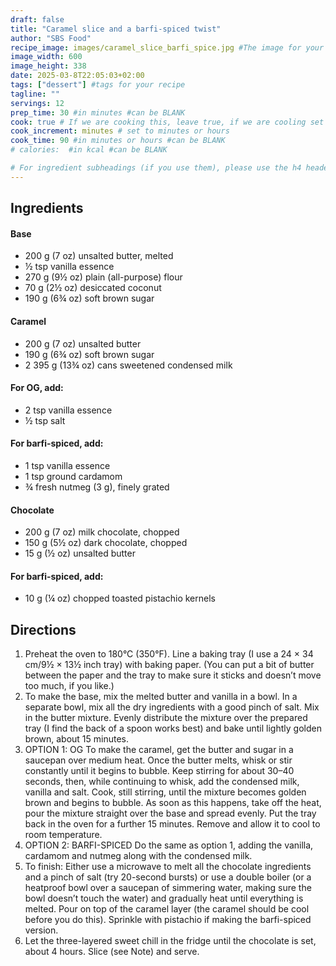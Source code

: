 ```yaml
---
draft: false
title: "Caramel slice and a barfi-spiced twist"
author: "SBS Food"
recipe_image: images/caramel_slice_barfi_spice.jpg #The image for your recipe
image_width: 600
image_height: 338
date: 2025-03-8T22:05:03+02:00
tags: ["dessert"] #tags for your recipe
tagline: ""
servings: 12
prep_time: 30 #in minutes #can be BLANK
cook: true # If we are cooking this, leave true, if we are cooling set to false
cook_increment: minutes # set to minutes or hours
cook_time: 90 #in minutes or hours #can be BLANK
# calories:  #in kcal #can be BLANK

# For ingredient subheadings (if you use them), please use the h4 header.  For print view I have those elements targeted
---
```



## Ingredients

#### Base
- 200 g (7 oz) unsalted butter, melted
- ½ tsp vanilla essence
- 270 g (9½ oz) plain (all-purpose) flour
- 70 g (2½ oz) desiccated coconut
- 190 g (6¾ oz) soft brown sugar

#### Caramel
- 200 g (7 oz) unsalted butter
- 190 g (6¾ oz) soft brown sugar
- 2 395 g (13¾ oz) cans sweetened condensed milk

#### For OG, add:
- 2 tsp vanilla essence
- ½ tsp salt

#### For barfi-spiced, add:
- 1 tsp vanilla essence
- 1 tsp ground cardamom
- ¾ fresh nutmeg (3 g), finely grated

#### Chocolate
- 200 g (7 oz) milk chocolate, chopped
- 150 g (5½ oz) dark chocolate, chopped
- 15 g (½ oz) unsalted butter

#### For barfi-spiced, add:
- 10 g (¼ oz) chopped toasted pistachio kernels

## Directions

1. Preheat the oven to 180°C (350°F). Line a baking tray (I use a 24 × 34 cm/9½ × 13½ inch tray) with baking paper. (You can put a bit of butter between the paper and the tray to make sure it sticks and doesn’t move too much, if you like.)
2. To make the base, mix the melted butter and vanilla in a bowl. In a separate bowl, mix all the dry ingredients with a good pinch of salt. Mix in the butter mixture. Evenly distribute the mixture over the prepared tray (I find the back of a spoon works best) and bake until lightly golden brown, about 15 minutes.
3. OPTION 1: OG To make the caramel, get the butter and sugar in a saucepan over medium heat. Once the butter melts, whisk or stir constantly until it begins to bubble. Keep stirring for about 30–40 seconds, then, while continuing to whisk, add the condensed milk, vanilla and salt. Cook, still stirring, until the mixture becomes golden brown and begins to bubble. As soon as this happens, take off the heat, pour the mixture straight over the base and spread evenly. Put the tray back in the oven for a further 15 minutes. Remove and allow it to cool to room temperature.
4. OPTION 2: BARFI-SPICED Do the same as option 1, adding the vanilla, cardamom and nutmeg along with the condensed milk.
5. To finish: Either use a microwave to melt all the chocolate ingredients and a pinch of salt (try 20-second bursts) or use a double boiler (or a heatproof bowl over a saucepan of simmering water, making sure the bowl doesn’t touch the water) and gradually heat until everything is melted. Pour on top of the caramel layer (the caramel should be cool before you do this). Sprinkle with pistachio if making the barfi-spiced version.
6. Let the three-layered sweet chill in the fridge until the chocolate is set, about 4 hours. Slice (see Note) and serve.